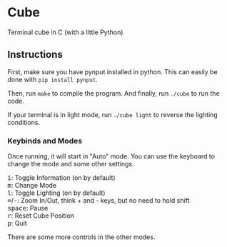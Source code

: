 # Cube
Terminal cube in C (with a little Python)

## Instructions
First, make sure you have pynput installed in python. This can easily be done with `pip install pynput`.

Then, run `make` to compile the program. And finally, run `./cube` to run the code. 

If your terminal is in light mode, run `./cube light` to reverse the lighting conditions.

### Keybinds and Modes
Once running, it will start in "Auto" mode. You can use the keyboard to change the mode and some other settings.  

<kbd>i</kbd>: Toggle Information (on by default)  
<kbd>m</kbd>: Change Mode  
<kbd>l</kbd>: Toggle Lighting (on by default)  
<kbd>=</kbd>/<kbd>-</kbd>: Zoom In/Out, think + and - keys, but no need to hold shift  
<kbd>space</kbd>: Pause  
<kbd>r</kbd>: Reset Cube Position  
<kbd>p</kbd>: Quit  

There are some more controls in the other modes.

